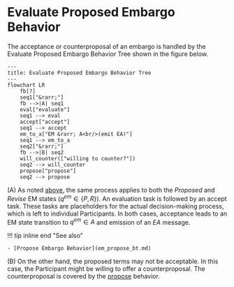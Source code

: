 # Evaluate Proposed Embargo Behavior

The acceptance or counterproposal of an embargo is handled by the Evaluate Proposed Embargo Behavior Tree shown in the
figure below.

```mermaid
---
title: Evaluate Proposed Embargo Behavior Tree
---
flowchart LR
    fb[?]
    seq1["&rarr;"]
    fb -->|A| seq1
    eval["evaluate"]
    seq1 --> eval
    accept["accept"]
    seq1 --> accept
    em_to_a["EM &rarr; A<br/>(emit EA)"]
    seq1 --> em_to_a
    seq2["&rarr;"]
    fb -->|B| seq2
    will_counter(["willing to counter?"])
    seq2 --> will_counter
    propose["propose"]
    seq2 --> propose
```

(A) As noted [above](em_bt.md), the same process applies to both the *Proposed* and *Revise* EM states ($q^{em} \in \{P,R\}$).
An evaluation task is followed by an accept task.
These tasks are placeholders for the actual decision-making process, which is left to individual Participants.
In both cases, acceptance leads to an EM state transition to $q^{em} \in A$ and emission of an $EA$ message.

!!! tip inline end "See also"

    - [Propose Embargo Behavior](em_propose_bt.md)

(B) On the other hand, the proposed terms may not be acceptable.
In this case, the Participant might be willing to offer a counterproposal.
The counterproposal is covered by the [propose](em_propose_bt.md) behavior.
